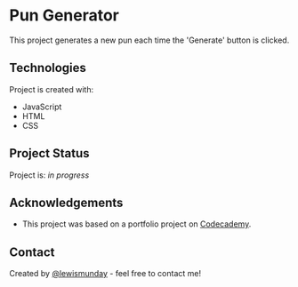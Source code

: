 # Pun Generator

This project generates a new pun each time the 'Generate' button is clicked.



## Technologies

Project is created with:
* JavaScript
* HTML
* CSS



## Project Status

Project is: _in progress_ 



## Acknowledgements


- This project was based on a portfolio project on [Codecademy](https://www.codecademy.com).



## Contact
Created by [@lewismunday](https://www.lewismunday.co.uk) - feel free to contact me!

